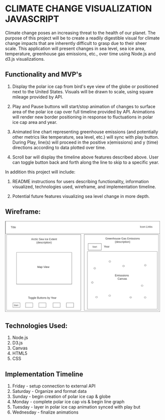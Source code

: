# CLIMATE CHANGE VISUALIZATION JAVASCRIPT

Climate change poses an increasing threat to the health of our planet. The purpose of this project will be to create a readily digestible visual for climate change impacts that are inherently difficult to grasp due to their sheer scale. This application will present changes in sea level, sea ice area, temperature, greenhouse gas emissions, etc., over time using Node.js and d3.js visualizations. 

## Functionality and MVP's

1. Display the polar ice cap from bird's eye view of the globe or positioned next to the United States. Visuals will be drawn to scale, using square mileage provided by API.

2. Play and Pause buttons will start/stop animation of changes to surface area of the polar ice cap over full timeline provided by API. Animations will render new border positioning in response to fluctuations in polar ice cap area and year. 

3. Animated line chart representing greenhouse emissions (and potentially other metrics like temperature, sea level, etc.) will sync with play button. During Play, line(s) will proceed in the positive x(emissions) and y (time) directions according to data plotted over time.

4. Scroll bar will display the timeline above features described above. User can toggle button back and forth along the line to skip to a specific year. 

In addition this project will include:

1. README instructions for users describing functionality, information visualized, technologies used, wireframe, and implementation timeline.

2. Potential future features visualizing sea level change in more depth.

## Wireframe:

![alt text](/wireframev2.png "wireframe") 

## Technologies Used:

1. Node.js
2. D3.js
3. Canvas
4. HTML5
5. CSS

## Implementation Timeline

1. Friday - setup connection to external API
2. Saturday - Organize and format data
3. Sunday - begin creation of polar ice cap & globe
4. Monday - complete polar ice cap vis & begin line graph
5. Tuesday - layer in polar ice cap animation synced with play but 
6. Wednesday - finalize animations

